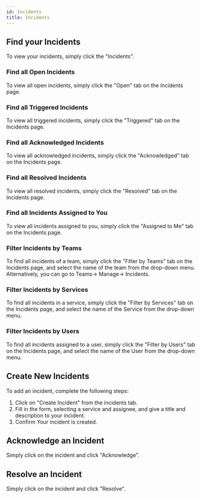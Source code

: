 ```yaml
---
id: Incidents
title: Incidents
---
```

## Find your Incidents
To view your incidents, simply click the "Incidents".

### Find all Open Incidents
To view all open incidents, simply click the "Open" tab on the Incidents page.

### Find all Triggered Incidents
To view all triggered incidents, simply click the "Triggered" tab on the Incidents page.

### Find all Acknowledged Incidents
To view all acknowledged incidents, simply click the "Acknowledged" tab on the Incidents page.

### Find all Resolved Incidents
To view all resolved incidents, simply click the "Resolved" tab on the Incidents page.

### Find all Incidents Assigned to You
To view all incidents assigned to you, simply click the "Assigned to Me" tab on the Incidents page.

### Filter Incidents by Teams
To find all incidents of a team, simply click the "Filter by Teams" tab on the Incidents page, and select the name of the team from the drop-down menu.
Alternatively, you can go to Teams-> Manage-> Incidents.

### Filter Incidents by Services
To find all incidents in a service, simply click the "Filter by Services" tab on the Incidents page, and select the name of the Service from the drop-down menu.

### Filter Incidents by Users
To find all incidents assigned to a user, simply click the "Filter by Users" tab on the Incidents page, and select the name of the User from the drop-down menu.

## Create New Incidents
To add an incident, complete the following steps:
1. Click on "Create Incident" from the incidents tab.
2. Fill in the form, selecting a service and assignee, and give a title and description to your incident.
3. Confirm
Your incident is created.

## Acknowledge an Incident
Simply click on the incident and click "Acknowledge".

## Resolve an Incident
Simply click on the incident and click "Resolve".